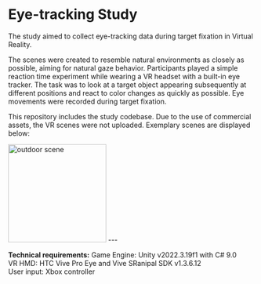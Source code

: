 # Eye-tracking Study  


The study aimed to collect eye-tracking data during target fixation in Virtual Reality.  

The scenes were created to resemble natural environments as closely as possible, aiming for natural gaze behavior. Participants played a simple reaction time experiment while wearing a VR headset with a built-in eye tracker. The task was to look at a target object appearing subsequently at different positions and react to color changes as quickly as possible. Eye movements were recorded during target fixation.

This repository includes the study codebase. Due to the use of commercial assets, the VR scenes were not uploaded. Exemplary scenes are displayed below:  


<img src="[outdoor_scene.png](https://github.com/user-attachments/assets/f38294ed-2fab-421f-911b-0225d3af03f0)" alt="outdoor scene" width="200"/>
---

**Technical requirements:** 
Game Engine: Unity v2022.3.19f1 with C# 9.0   
VR HMD: HTC Vive Pro Eye and Vive SRanipal SDK v1.3.6.12  
User input: Xbox controller  




